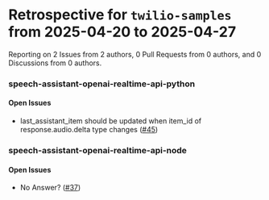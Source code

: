 # Retrospective for `twilio-samples` from 2025-04-20 to 2025-04-27

Reporting on 2 Issues from 2 authors, 0 Pull Requests from 0 authors, and 0 Discussions from 0 authors.


### speech-assistant-openai-realtime-api-python

#### Open Issues

- last_assistant_item should be updated when item_id of response.audio.delta type changes ([#45](https://github.com/twilio-samples/speech-assistant-openai-realtime-api-python/issues/45))

### speech-assistant-openai-realtime-api-node

#### Open Issues

- No Answer? ([#37](https://github.com/twilio-samples/speech-assistant-openai-realtime-api-node/issues/37))